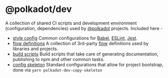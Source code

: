 # @polkadot/dev

A collection of shared CI scripts and development environment (configuration, dependencies) used by [@polkadot](https://polkadot.js.org) projects. Included here -

- [style config](config/) Common configurations for [Babel](https://babeljs.io/), [ESLint](https://eslint.org/), [Jest](https://facebook.github.io/jest/).
- [flow definitions](flow-typed/) A collection of 3rd-party [flow](https://flow.org/) definitions used by libraries and projects.
- [build scripts](scripts/) Build scripts that take care of generating documentation, publishing to npm and other common tasks.
- [config skeleton](skeleton/) Standard configurations that allow for project bootstrap, done via `yarn polkadot-dev-copy-skeleton`
